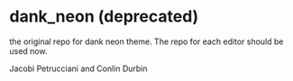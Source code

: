 # dank_neon (deprecated)
the original repo for dank neon theme. The repo for each editor should be used now.



Jacobi Petrucciani and Conlin Durbin
